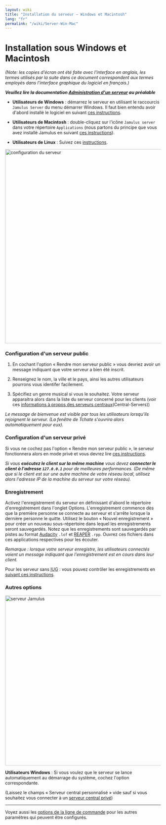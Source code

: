 ```yaml
---
layout: wiki
title: "Installation du serveur – Windows et Macintosh"
lang: "fr"
permalink: "/wiki/Server-Win-Mac"
---
```


# Installation sous Windows et Macintosh
_(Note: les copies d'écran ont été faite avec l'interface en anglais, les termes utilisés par la suite dans ce document correspondent aux termes employés dans l'interface graphique du logiciel en français.)_

**_Veuillez lire la documentation [Administration d'un serveur](Running-a-Server) au préalable_**

* **Utilisateurs de Windows** : démarrez le serveur en utilisant le raccourcis `Jamulus Server` du menu démarrer Windows. Il faut bien entendu avoir d'abord installé le logiciel en suivant [ces instructions](Installation-for-Windows).  

* **Utilisateurs de Macintosh** : double-cliquez sur l'icône `Jamulus server` dans votre répertoire `Applications` (nous partons du principe que vous avez installé Jamulus en suivant [ces instructions](Installation-for-Macintosh)).

* **Utilisateurs de Linux** : Suivez ces [instructions](Server-Linux#serveur-avec-iug).

<img width="627" alt="configuration du serveur" src="https://user-images.githubusercontent.com/4561747/87871031-19ed7280-c9a5-11ea-9104-6234a227ed62.png">

### Configuration d'un serveur public

1. En cochant l'option « Rendre mon serveur public » vous devriez avoir un message indiquant que votre serveur a bien été inscrit.

1. Renseignez le nom, la ville et le pays, ainsi les autres utilisateurs pourrons vous identifer facilement.

1. Spécifiez un genre musical si vous le souhaitez. Votre serveur apparaitra alors dans la liste du serveur concerné pour les clients (voir ces [informations à propos des serveurs centraux](Central-Servers)(Central-Servers))  
  
_Le message de bienvenue est visible par tous les utilisateurs lorsqu'ils rejoignent le serveur. (La fenêtre de Tchate s'ouvrira alors automatiquement pour eux)._

### Configuration d'un serveur privé

Si vous ne cochez pas l'option « Rendre mon serveur public », le serveur fonctionnera alors en mode privé et vous devrez lire [ces instructions](Running-a-Private-Server).

_Si vous **exécutez le client sur la même machine** vous devez **connecter le client à l'adresse `127.0.0.1`** pour de meilleures performances. (De même que si le client est sur une autre machine de votre réseau local, utilisez alors l'adresse IP de la machine du serveur sur votre réseau)._

### Enregistrement

Activez l'enregistrement du serveur en définissant d'abord le répertoire d'enregistrement dans l'onglet Options. L'enregistrement commence dès que la première personne se connecte au serveur et s'arrête lorsque la dernière personne le quitte. Utilisez le bouton « Nouvel enregistrement » pour créer un nouveau sous-répertoire dans lequel les enregistrements seront sauvegardés. Notez que les enregistrements sont sauvegardés par pistes au format [Audacity](https://www.audacityteam.org/) `.lof` et [REAPER](https://en.wikipedia.org/wiki/REAPER) `.rpp`. Ouvrez ces fichiers dans ces applications respectives pour les écouter.

_Remarque : lorsque votre serveur enregistre, les utilisateurs connectés voient un message indiquant que l'enregistrement est en cours dans leur client._

Pour les serveur sans <abbr title="Interface utilisateur graphique">IUG</abbr> : vous pouvez contrôler les enregistrements en [suivant ces instructions](Server-Linux#gestion-des-enregistrements).


### Autres options

<img width="549" alt="serveur Jamulus" src="https://user-images.githubusercontent.com/4561747/95724775-accd3e80-0c6e-11eb-90ba-7131e9c15316.png">

**Utilisateurs Windows** : Si vous voulez que le serveur se lance automatiquement au démarrage du système, cochez l'option correspondante.

(Laissez le champs « Serveur central personnalisé » vide sauf si vous souhaitez vous connecter à un [serveur central privé](Choosing-a-Server-Type#3-serveur-central))

***

Voyez aussi les [options de la ligne de commande](Command-Line-Options) pour les autres paramètres qui peuvent être configurés.
